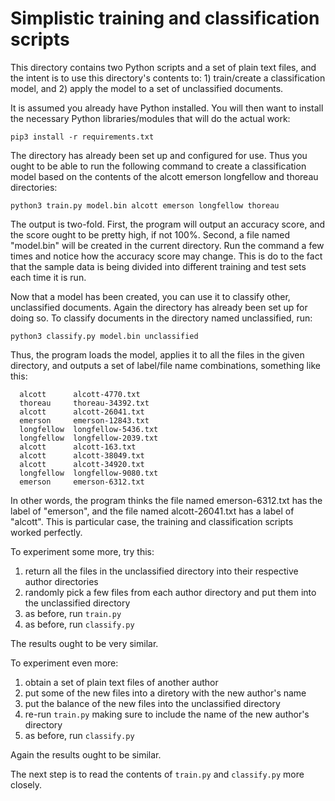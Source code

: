 # Simplistic training and classification scripts

This directory contains two Python scripts and a set of plain text files, and the intent is to use this directory's contents to: 1) train/create a classification model, and 2) apply the model to a set of unclassified documents.

It is assumed you already have Python installed. You will then want to install the necessary Python libraries/modules that will do the actual work:

`pip3 install -r requirements.txt`

The directory has already been set up and configured for use. Thus you ought to be able to run the following command to create a classification model based on the contents of the alcott emerson longfellow and thoreau directories:

`python3 train.py model.bin alcott emerson longfellow thoreau`

The output is two-fold. First, the program will output an accuracy score, and the score ought to be pretty high, if not 100%. Second, a file named "model.bin" will be created in the current directory. Run the command a few times and notice how the accuracy score may change. This is do to the fact that the sample data is being divided into different training and test sets each time it is run.

Now that a model has been created, you can use it to classify other, unclassified documents. Again the directory has already been set up for doing so. To classify documents in the directory named unclassified, run:

`python3 classify.py model.bin unclassified`

Thus, the program loads the model, applies it to all the files in the given directory, and outputs a set of label/file name combinations, something like this:

	  alcott      alcott-4770.txt
	  thoreau     thoreau-34392.txt
	  alcott      alcott-26041.txt
	  emerson     emerson-12843.txt
	  longfellow  longfellow-5436.txt
	  longfellow  longfellow-2039.txt
	  alcott      alcott-163.txt
	  alcott      alcott-38049.txt
	  alcott      alcott-34920.txt
	  longfellow  longfellow-9080.txt
	  emerson     emerson-6312.txt

In other words, the program thinks the file named emerson-6312.txt has the label of "emerson", and the file named alcott-26041.txt has a label of "alcott". This is particular case, the training and classification scripts worked perfectly.

To experiment some more, try this:

   1. return all the files in the unclassified directory into their respective author directories
   2. randomly pick a few files from each author directory and put them into the unclassified directory
   3. as before, run `train.py`
   4. as before, run `classify.py`

The results ought to be very similar.

To experiment even more:

   1. obtain a set of plain text files of another author
   2. put some of the new files into a diretory with the new author's name
   3. put the balance of the new files into the unclassified directory
   4. re-run `train.py` making sure to include the name of the new author's directory
   5. as before, run `classify.py`
   
Again the results ought to be similar.

The next step is to read the contents of `train.py` and `classify.py` more closely. 

